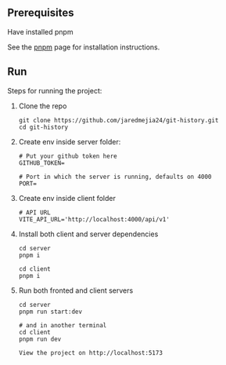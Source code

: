 ## Prerequisites

Have installed pnpm

See the [pnpm](https://pnpm.io/installation) page for installation instructions.

## Run

Steps for running the project:

1.  Clone the repo

        git clone https://github.com/jaredmejia24/git-history.git
        cd git-history

2.  Create env inside server folder:

        # Put your github token here
        GITHUB_TOKEN=

        # Port in which the server is running, defaults on 4000
        PORT=

3.  Create env inside client folder

        # API URL
        VITE_API_URL='http://localhost:4000/api/v1'

4.  Install both client and server dependencies

        cd server
        pnpm i

        cd client
        pnpm i

5.  Run both fronted and client servers

        cd server
        pnpm run start:dev

        # and in another terminal
        cd client
        pnpm run dev

        View the project on http://localhost:5173
